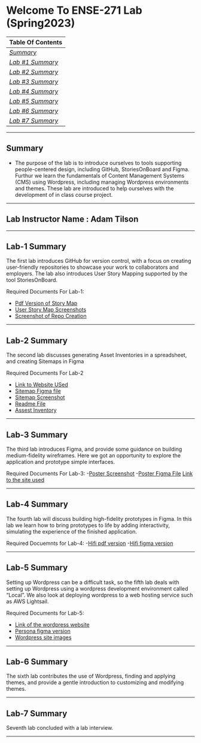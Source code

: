 # **Welcome To ENSE-271 Lab (Spring2023)**

|  **Table Of Contents**       | 
| -------------  |
| *[Summary](#summary)*     |
| *[Lab #1 Summary](#lab-1-summary)* |
| *[Lab #2 Summary](#lab-2-summary)* |
| *[Lab #3 Summary](#lab-3-summary)* |
| *[Lab #4 Summary](#lab-4-summary)* |
| *[Lab #5 Summary](#lab-5-summary)* |
| *[Lab #6 Summary](#lab-6-summary)* |
| *[Lab #7 Summary](#lab-7-summary)* |
---
## **Summary**

- The purpose of the lab is to introduce ourselves to tools supporting people-centered design, including GitHub, StoriesOnBoard and Figma. Furthur we learn the fundamentals of Content Management Systems (CMS) using Wordpress, including managing Wordpress environments and themes. These lab are introduced to help ourselves with the development of in class course project.
---

## **Lab Instructor Name : Adam Tilson**

---

## **Lab-1 Summary**

The first lab introduces GitHub for version control, with a focus on creating user-friendly repositories to showcase your work to collaborators and employers. The lab also introduces User Story Mapping supported by the tool StoriesOnBoard.

Required Documents For Lab-1:

- [Pdf Version of Story Map](https://github.com/Rayansh-Chowatia/ENSE_271_spring/blob/main/LAB-1-USM/Story_map_spring.pdf)
- [User Story Map Screenshots](https://github.com/Rayansh-Chowatia/ENSE_271_spring/tree/main/LAB-1-USM) 
- [Screenshot of Repo Creation](https://github.com/Rayansh-Chowatia/ENSE_271_spring/blob/main/Lab-1-Github-repo.png)

---
## **Lab-2 Summary**

The second lab discusses generating Asset Inventories in a spreadsheet, and creating Sitemaps in Figma

Required Documents For Lab-2
- [Link to Website USed](https://www.originaljoes.ca/)
- [Sitemap Figma file](https://github.com/Rayansh-Chowatia/ENSE_271_spring/blob/main/LAB-2-Sitemap/Lab-2-Sitemap.fig)
- [Sitemap Screenshot](https://github.com/Rayansh-Chowatia/ENSE_271_spring/blob/main/LAB-2-Sitemap/Sitemap.png)
- [Readme File](https://github.com/Rayansh-Chowatia/ENSE_271_spring/blob/main/LAB-2-Sitemap/readme.md)
- [Assest Inventory](https://github.com/Rayansh-Chowatia/ENSE_271_spring/blob/main/Lab-2-Asset-Inventory/asset-inventory.xlsx)
---
## **Lab-3 Summary**

The third lab  introduces Figma, and provide some guidance on building medium-fidelity wireframes. Here we got an opportunity to explore the application and prototype simple interfaces.

Required Documents For Lab-3:
-[Poster Screenshot](https://github.com/Rayansh-Chowatia/ENSE_271_spring/blob/main/Lab-3-Poster/Lab-3%20poster.png)
-[Poster Figma File](https://github.com/Rayansh-Chowatia/ENSE_271_spring/blob/main/Lab-3-Poster/Lab-3(ENSE-271)%20(2).fig)
[Link to the site used](https://dribbble.com/shots/19561571-Mobile-app-app-design-main-page-settings)

---

## **Lab-4 Summary**

The fourth lab will discuss building high-fidelity prototypes in Figma. In this lab we learn how to bring prototypes to life by adding interactivity, simulating the experience of the finished application.

Required Docuemnts for Lab-4:
-[Hifi pdf version](https://github.com/Rayansh-Chowatia/ENSE_271_spring/blob/main/Lab-4-Hi-Fi-Prototype/Lab-4_Hifi_Prototype-compressed.pdf)
-[Hifi figma version](https://github.com/Rayansh-Chowatia/ENSE_271_spring/blob/main/Lab-4-Hi-Fi-Prototype/Lab-4_Hifi_Prototype%20.fig)

---

## **Lab-5 Summary**

Setting up Wordpress can be a difficult task, so the fifth lab deals with setting up Wordpress using a wordpress development environment called “Local”. We also look at deploying wordpress to a web hosting service such as AWS Lightsail.

Required Documents for Lab-5:
- [Link of the wordpress website](http://lab-5-ense-271spring.local/)
- [Persona figma version](https://github.com/Rayansh-Chowatia/ENSE_271_spring/blob/main/Lab-5-Persona%20Template/Persona%20Template.fig)
- [Wordpress site images](https://github.com/Rayansh-Chowatia/ENSE_271_spring/tree/main/Lab-5-Wordpress-ss)

---

## **Lab-6 Summary**

The sixth lab contributes the use of Wordpress, finding and applying themes, and provide a gentle introduction to customizing and modifying themes.

---

## **Lab-7 Summary**
Seventh lab concluded with a lab interview.

---



